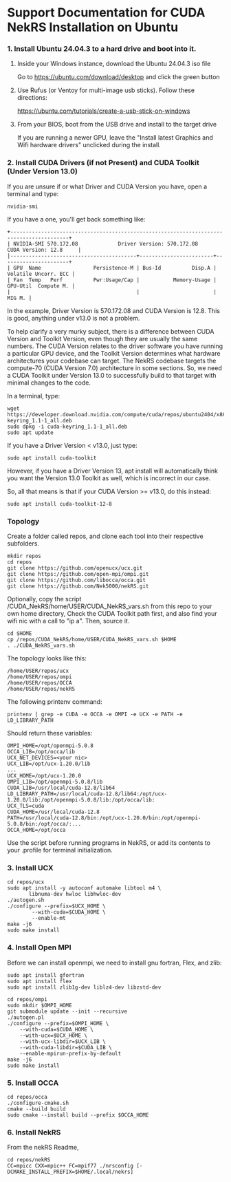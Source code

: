 # Support Documentation for CUDA NekRS Installation on Ubuntu

### 1. Install Ubuntu 24.04.3 to a hard drive and boot into it.

1) Inside your Windows instance, download the Ubuntu 24.04.3 iso file

   Go to https://ubuntu.com/download/desktop and click the green button

2) Use Rufus (or Ventoy for multi-image usb sticks). Follow these directions:
  
    https://ubuntu.com/tutorials/create-a-usb-stick-on-windows

3) From your BIOS, boot from the USB drive and install to the target drive

     If you are running a newer GPU, leave the "Install latest Graphics and Wifi hardware drivers" unclicked during the install.

### 2. Install CUDA Drivers (if not Present) and CUDA Toolkit (Under Version 13.0)

If you are unsure if or what Driver and CUDA Version you have, open a terminal and type:

    nvidia-smi

If you have a one, you'll get back something like:

    +-----------------------------------------------------------------------------------------+
    | NVIDIA-SMI 570.172.08             Driver Version: 570.172.08     CUDA Version: 12.8     |
    |-----------------------------------------+------------------------+----------------------+
    | GPU  Name                 Persistence-M | Bus-Id          Disp.A | Volatile Uncorr. ECC |
    | Fan  Temp   Perf          Pwr:Usage/Cap |           Memory-Usage | GPU-Util  Compute M. |
    |                                         |                        |               MIG M. |

In the example, Driver Version is 570.172.08 and CUDA Version is 12.8. This is good, anything under v13.0 is not a problem. 

To help clarify a very murky subject, there is a difference between CUDA Version and Toolkit Version, even though they are usually the same numbers. The CUDA Version relates to the driver software you have running a particular GPU device, and the Toolkit Version determines what hardware architectures your codebase can target. The NekRS codebase targets the compute-70 (CUDA Version 7.0) architecture in some sections. So, we need a CUDA Toolkit under Version 13.0 to successfully build to that target with minimal changes to the code. 

In a terminal, type:

    wget https://developer.download.nvidia.com/compute/cuda/repos/ubuntu2404/x86_64/cuda-keyring_1.1-1_all.deb
    sudo dpkg -i cuda-keyring_1.1-1_all.deb
    sudo apt update

If you have a Driver Version < v13.0, just type:
    
    sudo apt install cuda-toolkit


However, if you have a Driver Version 13, apt install will automatically think you want the Version 13.0 Toolkit as well, which is incorrect in our case.

So, all that means is that if your CUDA Version >= v13.0, do this instead:

    sudo apt install cuda-toolkit-12-8

### Topology

Create a folder called repos, and clone each tool into their respective subfolders. 

    mkdir repos
    cd repos
    git clone https://github.com/openucx/ucx.git
    git clone https://github.com/open-mpi/ompi.git
    git clone https://github.com/libocca/occa.git
    git clone https://github.com/Nek5000/nekRS.git
      
Optionally, copy the script /CUDA_NekRS/home/USER/CUDA_NekRS_vars.sh from this repo to your own home directory, Check the CUDA Toolkit path first, and also find your wifi nic with a call to "ip a". Then, source it. 

    cd $HOME
    cp /repos/CUDA_NekRS/home/USER/CUDA_NekRS_vars.sh $HOME
    . ./CUDA_NekRS_vars.sh       

The topology looks like this:

    /home/USER/repos/ucx
    /home/USER/repos/ompi
    /home/USER/repos/OCCA
    /home/USER/repos/nekRS
      
The following printenv command:

    printenv | grep -e CUDA -e OCCA -e OMPI -e UCX -e PATH -e LD_LIBRARY_PATH

Should return these variables:

    OMPI_HOME=/opt/openmpi-5.0.8
    OCCA_LIB=/opt/occa/lib
    UCX_NET_DEVICES=<your nic>
    UCX_LIB=/opt/ucx-1.20.0/lib
    ...
    UCX_HOME=/opt/ucx-1.20.0
    OMPI_LIB=/opt/openmpi-5.0.8/lib
    CUDA_LIB=/usr/local/cuda-12.8/lib64
    LD_LIBRARY_PATH=/usr/local/cuda-12.8/lib64:/opt/ucx-1.20.0/lib:/opt/openmpi-5.0.8/lib:/opt/occa/lib:
    UCX_TLS=cuda
    CUDA_HOME=/usr/local/cuda-12.8
    PATH=/usr/local/cuda-12.8/bin:/opt/ucx-1.20.0/bin:/opt/openmpi-5.0.8/bin:/opt/occa/:...
    OCCA_HOME=/opt/occa

Use the script before running programs in NekRS, or add its contents to your .profile for terminal initialization. 

### 3. Install UCX

    cd repos/ucx
    sudo apt install -y autoconf automake libtool m4 \
           libnuma-dev hwloc libhwloc-dev
    ./autogen.sh
    ./configure --prefix=$UCX_HOME \
            --with-cuda=$CUDA_HOME \
            --enable-mt              
    make -j6
    sudo make install


### 4. Install Open MPI

Before we can install openmpi, we need to install gnu fortran, Flex, and zlib:
       
    sudo apt install gfortran
    sudo apt install flex
    sudo apt install zlib1g-dev liblz4-dev libzstd-dev

    cd repos/ompi
    sudo mkdir $OMPI_HOME
    git submodule update --init --recursive
    ./autogen.pl
    ./configure --prefix=$OMPI_HOME \
        --with-cuda=$CUDA_HOME \
        --with-ucx=$UCX_HOME \
        --with-ucx-libdir=$UCX_LIB \
        --with-cuda-libdir=$CUDA_LIB \
        --enable-mpirun-prefix-by-default
    make -j6
    sudo make install

### 5. Install OCCA

    cd repos/occa
    ./configure-cmake.sh
    cmake --build build
    sudo cmake --install build --prefix $OCCA_HOME

### 6. Install NekRS

From the nekRS Readme,

    cd repos/nekRS
    CC=mpicc CXX=mpic++ FC=mpif77 ./nrsconfig [-DCMAKE_INSTALL_PREFIX=$HOME/.local/nekrs]
